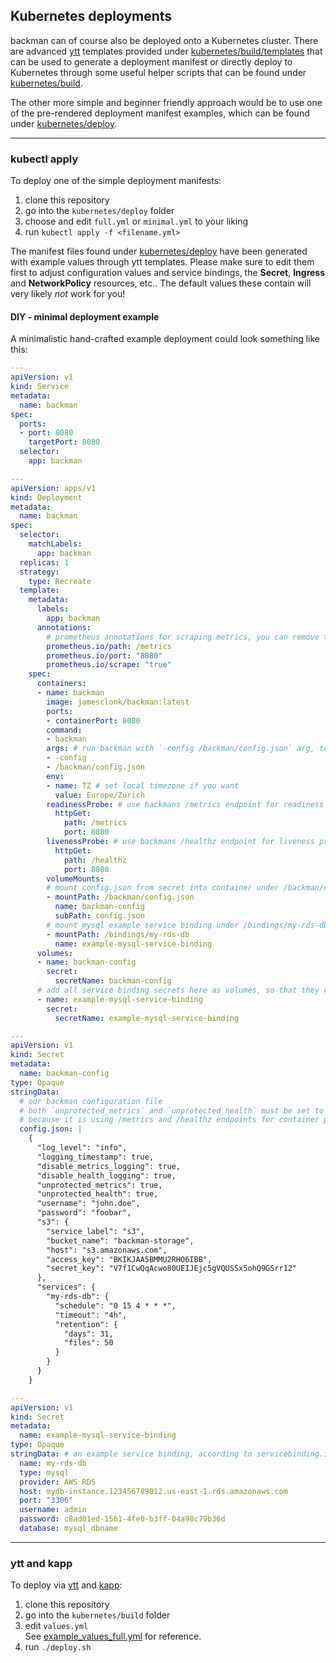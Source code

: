## Kubernetes deployments

backman can of course also be deployed onto a Kubernetes cluster. There are advanced [ytt](https://carvel.dev/ytt/) templates provided under [kubernetes/build/templates](/kubernetes/build/templates) that can be used to generate a deployment manifest or directly deploy to Kubernetes through some useful helper scripts that can be found under [kubernetes/build](/kubernetes/build).

The other more simple and beginner friendly approach would be to use one of the pre-rendered deployment manifest examples, which can be found under [kubernetes/deploy](/kubernetes/deploy).

-----

### kubectl apply

To deploy one of the simple deployment manifests:

1. clone this repository
2. go into the `kubernetes/deploy` folder
3. choose and edit `full.yml` or `minimal.yml` to your liking
4. run `kubectl apply -f <filename.yml>`

The manifest files found under [kubernetes/deploy](/kubernetes/deploy) have been generated with example values through ytt templates. Please make sure to edit them first to adjust configuration values and service bindings, the **Secret**, **Ingress** and **NetworkPolicy** resources, etc.. The default values these contain will very likely *not* work for you!

#### DIY - minimal deployment example

A minimalistic hand-crafted example deployment could look something like this:
```yaml
---
apiVersion: v1
kind: Service
metadata:
  name: backman
spec:
  ports:
  - port: 8080
    targetPort: 8080
  selector:
    app: backman

---
apiVersion: apps/v1
kind: Deployment
metadata:
  name: backman
spec:
  selector:
    matchLabels:
      app: backman
  replicas: 1
  strategy:
    type: Recreate
  template:
    metadata:
      labels:
        app: backman
      annotations:
        # prometheus annotations for scraping metrics, you can remove them if you don't use prometheus
        prometheus.io/path: /metrics
        prometheus.io/port: "8080"
        prometheus.io/scrape: "true"
    spec:
      containers:
      - name: backman
        image: jamesclonk/backman:latest
        ports:
        - containerPort: 8080
        command:
        - backman
        args: # run backman with `-config /backman/config.json` arg, to specify path of configfile
        - -config
        - /backman/config.json
        env:
        - name: TZ # set local timezone if you want
          value: Europe/Zurich
        readinessProbe: # use backmans /metrics endpoint for readiness probe
          httpGet:
            path: /metrics
            port: 8080
        livenessProbe: # use backmans /healthz endpoint for liveness probe
          httpGet:
            path: /healthz
            port: 8080
        volumeMounts:
        # mount config.json from secret into container under /backman/config.json
        - mountPath: /backman/config.json
          name: backman-config
          subPath: config.json
        # mount mysql example service binding under /bindings/my-rds-db, according to servicebinding.io spec (https://servicebinding.io/spec/core/1.0.0/#workload-projection)
        - mountPath: /bindings/my-rds-db
          name: example-mysql-service-binding
      volumes:
      - name: backman-config
        secret:
          secretName: backman-config
      # add all service binding secrets here as volumes, so that they can be mounted into the container as files
      - name: example-mysql-service-binding
        secret:
          secretName: example-mysql-service-binding

---
apiVersion: v1
kind: Secret
metadata:
  name: backman-config
type: Opaque
stringData:
  # our backman configuration file
  # both `unprotected_metrics` and `unprotected_health` must be set to `true` for the above deployment to work,
  # because it is using /metrics and /healthz endpoints for container probes.
  config.json: |
    {
      "log_level": "info",
      "logging_timestamp": true,
      "disable_metrics_logging": true,
      "disable_health_logging": true,
      "unprotected_metrics": true,
      "unprotected_health": true,
      "username": "john.doe",
      "password": "foobar",
      "s3": {
        "service_label": "s3",
        "bucket_name": "backman-storage",
        "host": "s3.amazonaws.com",
        "access_key": "BKIKJAA5BMMU2RHO6IBB",
        "secret_key": "V7f1CwQqAcwo80UEIJEjc5gVQUSSx5ohQ9GSrr12"
      },
      "services": {
        "my-rds-db": {
          "schedule": "0 15 4 * * *",
          "timeout": "4h",
          "retention": {
            "days": 31,
            "files": 50
          }
        }
      }
    }

---
apiVersion: v1
kind: Secret
metadata:
  name: example-mysql-service-binding
type: Opaque
stringData: # an example service binding, according to servicebinding.io spec (https://servicebinding.io/application-developer/)
  name: my-rds-db
  type: mysql
  provider: AWS RDS
  host: mydb-instance.123456789012.us-east-1.rds.amazonaws.com
  port: "3306"
  username: admin
  password: c8ad01ed-1561-4fe0-b3ff-04a98c79b36d
  database: mysql_dbname
```

-----

### ytt and kapp

To deploy via [ytt](https://carvel.dev/ytt/) and [kapp](https://carvel.dev/kapp/):

1. clone this repository
2. go into the `kubernetes/build` folder
3. edit `values.yml`     
	See [example_values_full.yml](/kubernetes/build/example_values_full.yml) for reference.
4. run `./deploy.sh`

